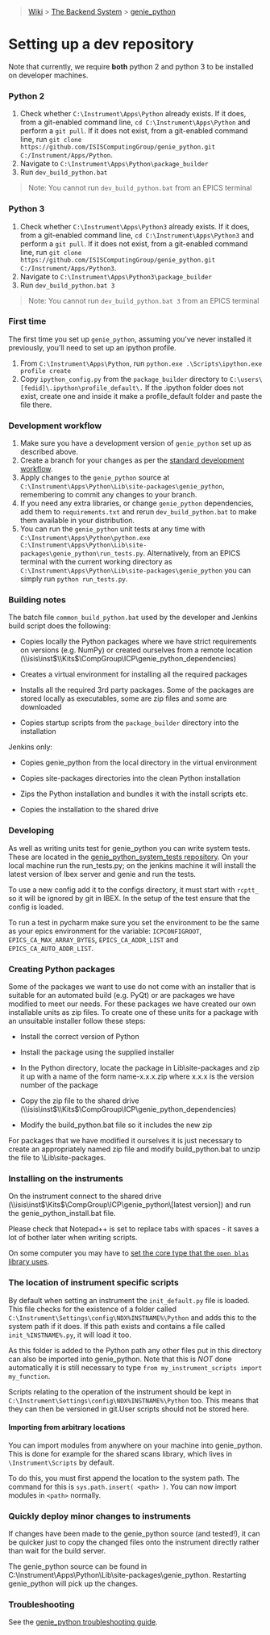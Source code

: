 > [Wiki](Home) > [The Backend System](The-Backend-System) > [genie_python](Building-and-installing-genie_python)

# Setting up a dev repository

Note that currently, we require **both** python 2 and python 3 to be installed on developer machines.

### Python 2

1. Check whether `C:\Instrument\Apps\Python` already exists. If it does, from a git-enabled command line, `cd C:\Instrument\Apps\Python` and perform a `git pull`. If it does not exist, from a git-enabled command line, run `git clone https://github.com/ISISComputingGroup/genie_python.git C:/Instrument/Apps/Python`.
1. Navigate to `C:\Instrument\Apps\Python\package_builder`
1. Run `dev_build_python.bat`

> Note: You cannot run `dev_build_python.bat` from an EPICS terminal

### Python 3

1. Check whether `C:\Instrument\Apps\Python3` already exists. If it does, from a git-enabled command line, `cd C:\Instrument\Apps\Python3` and perform a `git pull`. If it does not exist, from a git-enabled command line, run `git clone https://github.com/ISISComputingGroup/genie_python.git C:/Instrument/Apps/Python3`.
1. Navigate to `C:\Instrument\Apps\Python3\package_builder`
1. Run `dev_build_python.bat 3`

> Note: You cannot run `dev_build_python.bat 3` from an EPICS terminal

### First time

The first time you set up `genie_python`, assuming you've never installed it previously, you'll need to set up an ipython profile. 

1. From `C:\Instrument\Apps\Python`, run `python.exe .\Scripts\ipython.exe profile create`
1. Copy `ipython_config.py` from the `package_builder` directory to `C:\users\[fedid]\.ipython\profile_default\.` If the .ipython folder does not exist, create one and inside it make a profile_default folder and paste the file there.


### Development workflow

1. Make sure you have a development version of `genie_python` set up as described above.
1. Create a branch for your changes as per the [standard development workflow](https://github.com/ISISComputingGroup/ibex_developers_manual/wiki/Git-workflow).
1. Apply changes to the `genie_python` source at `C:\Instrument\Apps\Python\Lib\site-packages\genie_python`, remembering to commit any changes to your branch.
1. If you need any extra libraries, or change `genie_python` dependencies, add them to `requirements.txt` and rerun `dev_build_python.bat` to make them available in your distribution.
1. You can run the `genie_python` unit tests at any time with `C:\Instrument\Apps\Python\python.exe C:\Instrument\Apps\Python\Lib\site-packages\genie_python\run_tests.py`. Alternatively, from an EPICS terminal with the current working directory as `C:\Instrument\Apps\Python\Lib\site-packages\genie_python` you can simply run `python run_tests.py`.

### Building notes

The batch file `common_build_python.bat` used by the developer and Jenkins build script does the following:

* Copies locally the Python packages where we have strict requirements on versions (e.g. NumPy) or created ourselves from a remote location (\\\\isis\\inst$\\Kits$\\CompGroup\\ICP\\genie_python_dependencies)

* Creates a virtual environment for installing all the required packages

* Installs all the required 3rd party packages. Some of the packages are stored locally as executables, some are zip files and some are downloaded

* Copies startup scripts from the `package_builder` directory into the installation

Jenkins only:

* Copies genie_python from the local directory in the virtual environment

* Copies site-packages directories into the clean Python installation

* Zips the Python installation and bundles it with the install scripts etc. 

* Copies the installation to the shared drive

### Developing

As well as writing units test for genie_python you can write system tests. These are located in the [genie_python_system_tests repository]( https://github.com/ISISComputingGroup/genie_python_system_tests). On your local machine run the run_tests.py; on the jenkins machine it will install the latest version of Ibex server and genie and run the tests.

To use a new config add it to the configs directory, it must start with `rcptt_` so it will be ignored by git in IBEX. In the setup of the test ensure that the config is loaded. 

To run a test in pycharm make sure you set the environment to be the same as your epics environment for the variable: `ICPCONFIGROOT`, `EPICS_CA_MAX_ARRAY_BYTES`, `EPICS_CA_ADDR_LIST` and `EPICS_CA_AUTO_ADDR_LIST`.

### Creating Python packages

Some of the packages we want to use do not come with an installer that is suitable for an automated build (e.g. PyQt) or are packages we have modified to meet our needs.
For these packages we have created our own installable units as zip files. To create one of these units for a package with an unsuitable installer follow these steps:

* Install the correct version of Python

* Install the package using the supplied installer

* In the Python directory, locate the package in Lib\\site-packages and zip it up with a name of the form name-x.x.x.zip where x.x.x is the version number of the package

* Copy the zip file to the shared drive (\\\\isis\\inst$\\Kits$\\CompGroup\\ICP\\genie_python_dependencies)

* Modify the build_python.bat file so it includes the new zip

For packages that we have modified it ourselves it is just necessary to create an appropriately named zip file and modify build_python.bat to unzip the file to \\Lib\\site-packages.

### Installing on the instruments

On the instrument connect to the shared drive (\\\\isis\inst$\Kits$\CompGroup\ICP\genie_python\\[latest version]) and run the genie_python_install.bat file.

Please check that Notepad++ is set to replace tabs with spaces - it saves a lot of bother later when writing scripts.

On some computer you may have to [set the core type that the `open blas` library uses](genie_python-Troubleshooting#genie_python-rashes-on-start-underlying-python-works-but-fails-on-import-numpy).

### The location of instrument specific scripts

By default when setting an instrument the `init_default.py` file is loaded. This file checks for the existence of a folder called `C:\Instrument\Settings\config\NDX%INSTNAME%\Python` and adds this to the system path if it does. If this path exists and contains a file called `init_%INSTNAME%.py`, it will load it too.

As this folder is added to the Python path any other files put in this directory can also be imported into genie_python. Note that this is *NOT* done automatically it is still necessary to type `from my_instrument_scripts import my_function`.

Scripts relating to the operation of the instrument should be kept in `C:\Instrument\Settings\config\NDX%INSTNAME%\Python` too. This means that they can then be versioned in git.User scripts should not be stored here.

#### Importing from arbitrary locations

You can import modules from anywhere on your machine into genie_python. This is done for example for the shared scans library, which lives in `\Instrument\Scripts` by default. 

To do this, you must first append the location to the system path. The command for this is `sys.path.insert( <path> )`. You can now import modules in `<path>` normally.

### Quickly deploy minor changes to instruments

If changes have been made to the genie_python source (and tested!), it can be quicker just to copy the changed files onto the instrument directly rather than wait for the build server.

The genie_python source can be found in C:\Instrument\Apps\Python\Lib\site-packages\genie_python.
Restarting genie_python will pick up the changes.

### Troubleshooting

See the [genie_python troubleshooting guide](genie_python-Troubleshooting).
